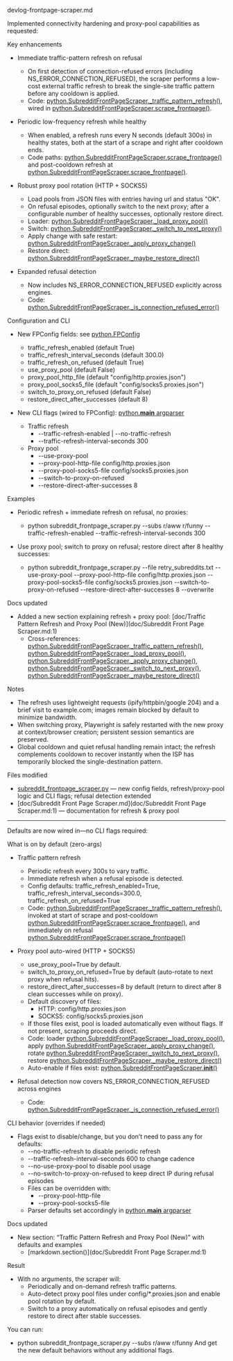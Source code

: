 devlog-frontpage-scraper.md

Implemented connectivity hardening and proxy-pool capabilities as requested:

Key enhancements
- Immediate traffic-pattern refresh on refusal
  - On first detection of connection-refused errors (including NS_ERROR_CONNECTION_REFUSED), the scraper performs a low-cost external traffic refresh to break the single-site traffic pattern before any cooldown is applied.
  - Code: [python.SubredditFrontPageScraper._traffic_pattern_refresh()](subreddit_frontpage_scraper.py:669), wired in [python.SubredditFrontPageScraper.scrape_frontpage()](subreddit_frontpage_scraper.py:1180).

- Periodic low-frequency refresh while healthy
  - When enabled, a refresh runs every N seconds (default 300s) in healthy states, both at the start of a scrape and right after cooldown ends.
  - Code paths: [python.SubredditFrontPageScraper.scrape_frontpage()](subreddit_frontpage_scraper.py:1021) and post-cooldown refresh at [python.SubredditFrontPageScraper.scrape_frontpage()](subreddit_frontpage_scraper.py:1066).

- Robust proxy pool rotation (HTTP + SOCKS5)
  - Load pools from JSON files with entries having url and status "OK".
  - On refusal episodes, optionally switch to the next proxy; after a configurable number of healthy successes, optionally restore direct.
  - Loader: [python.SubredditFrontPageScraper._load_proxy_pool()](subreddit_frontpage_scraper.py:696)
  - Switch: [python.SubredditFrontPageScraper._switch_to_next_proxy()](subreddit_frontpage_scraper.py:784)
  - Apply change with safe restart: [python.SubredditFrontPageScraper._apply_proxy_change()](subreddit_frontpage_scraper.py:736)
  - Restore direct: [python.SubredditFrontPageScraper._maybe_restore_direct()](subreddit_frontpage_scraper.py:801)

- Expanded refusal detection
  - Now includes NS_ERROR_CONNECTION_REFUSED explicitly across engines.
  - Code: [python.SubredditFrontPageScraper._is_connection_refused_error()](subreddit_frontpage_scraper.py:557)

Configuration and CLI
- New FPConfig fields: see [python.FPConfig](subreddit_frontpage_scraper.py:73)
  - traffic_refresh_enabled (default True)
  - traffic_refresh_interval_seconds (default 300.0)
  - traffic_refresh_on_refused (default True)
  - use_proxy_pool (default False)
  - proxy_pool_http_file (default "config/http.proxies.json")
  - proxy_pool_socks5_file (default "config/socks5.proxies.json")
  - switch_to_proxy_on_refused (default False)
  - restore_direct_after_successes (default 8)

- New CLI flags (wired to FPConfig): [python.__main__ argparser](subreddit_frontpage_scraper.py:1813)
  - Traffic refresh
    - --traffic-refresh-enabled | --no-traffic-refresh
    - --traffic-refresh-interval-seconds 300
  - Proxy pool
    - --use-proxy-pool
    - --proxy-pool-http-file config/http.proxies.json
    - --proxy-pool-socks5-file config/socks5.proxies.json
    - --switch-to-proxy-on-refused
    - --restore-direct-after-successes 8

Examples
- Periodic refresh + immediate refresh on refusal, no proxies:
  - python subreddit_frontpage_scraper.py --subs r/aww r/funny --traffic-refresh-enabled --traffic-refresh-interval-seconds 300

- Use proxy pool; switch to proxy on refusal; restore direct after 8 healthy successes:
  - python subreddit_frontpage_scraper.py --file retry_subreddits.txt --use-proxy-pool --proxy-pool-http-file config/http.proxies.json --proxy-pool-socks5-file config/socks5.proxies.json --switch-to-proxy-on-refused --restore-direct-after-successes 8 --overwrite

Docs updated
- Added a new section explaining refresh + proxy pool: [doc/Traffic Pattern Refresh and Proxy Pool (New)](doc/Subreddit Front Page Scraper.md:1)
  - Cross-references: [python.SubredditFrontPageScraper._traffic_pattern_refresh()](subreddit_frontpage_scraper.py:669), [python.SubredditFrontPageScraper._load_proxy_pool()](subreddit_frontpage_scraper.py:696), [python.SubredditFrontPageScraper._apply_proxy_change()](subreddit_frontpage_scraper.py:736), [python.SubredditFrontPageScraper._switch_to_next_proxy()](subreddit_frontpage_scraper.py:784), [python.SubredditFrontPageScraper._maybe_restore_direct()](subreddit_frontpage_scraper.py:801)

Notes
- The refresh uses lightweight requests (ipify/httpbin/google 204) and a brief visit to example.com; images remain blocked by default to minimize bandwidth.
- When switching proxy, Playwright is safely restarted with the new proxy at context/browser creation; persistent session semantics are preserved.
- Global cooldown and quiet refusal handling remain intact; the refresh complements cooldown to recover instantly when the ISP has temporarily blocked the single-destination pattern.

Files modified
- [subreddit_frontpage_scraper.py](subreddit_frontpage_scraper.py:1) — new config fields, refresh/proxy-pool logic and CLI flags; refusal detection extended
- [doc/Subreddit Front Page Scraper.md](doc/Subreddit Front Page Scraper.md:1) — documentation for refresh & proxy pool

---

Defaults are now wired in—no CLI flags required:

What is on by default (zero-args)
- Traffic pattern refresh
  - Periodic refresh every 300s to vary traffic.
  - Immediate refresh when a refusal episode is detected.
  - Config defaults: traffic_refresh_enabled=True, traffic_refresh_interval_seconds=300.0, traffic_refresh_on_refused=True
  - Code: [python.SubredditFrontPageScraper._traffic_pattern_refresh()](subreddit_frontpage_scraper.py:669), invoked at start of scrape and post‑cooldown [python.SubredditFrontPageScraper.scrape_frontpage()](subreddit_frontpage_scraper.py:1021), and immediately on refusal [python.SubredditFrontPageScraper.scrape_frontpage()](subreddit_frontpage_scraper.py:1180)

- Proxy pool auto-wired (HTTP + SOCKS5)
  - use_proxy_pool=True by default.
  - switch_to_proxy_on_refused=True by default (auto-rotate to next proxy when refusal hits).
  - restore_direct_after_successes=8 by default (return to direct after 8 clean successes while on proxy).
  - Default discovery of files:
    - HTTP: config/http.proxies.json
    - SOCKS5: config/socks5.proxies.json
  - If those files exist, pool is loaded automatically even without flags. If not present, scraping proceeds direct.
  - Code: loader [python.SubredditFrontPageScraper._load_proxy_pool()](subreddit_frontpage_scraper.py:696), apply [python.SubredditFrontPageScraper._apply_proxy_change()](subreddit_frontpage_scraper.py:736), rotate [python.SubredditFrontPageScraper._switch_to_next_proxy()](subreddit_frontpage_scraper.py:784), restore [python.SubredditFrontPageScraper._maybe_restore_direct()](subreddit_frontpage_scraper.py:801)
  - Auto-enable if files exist: [python.SubredditFrontPageScraper.__init__()](subreddit_frontpage_scraper.py:162)

- Refusal detection now covers NS_ERROR_CONNECTION_REFUSED across engines
  - Code: [python.SubredditFrontPageScraper._is_connection_refused_error()](subreddit_frontpage_scraper.py:557)

CLI behavior (overrides if needed)
- Flags exist to disable/change, but you don’t need to pass any for defaults:
  - --no-traffic-refresh to disable periodic refresh
  - --traffic-refresh-interval-seconds 600 to change cadence
  - --no-use-proxy-pool to disable pool usage
  - --no-switch-to-proxy-on-refused to keep direct IP during refusal episodes
  - Files can be overridden with:
    - --proxy-pool-http-file
    - --proxy-pool-socks5-file
  - Parser defaults set accordingly in [python.__main__ argparser](subreddit_frontpage_scraper.py:1831)

Docs updated
- New section: “Traffic Pattern Refresh and Proxy Pool (New)” with defaults and examples
  - [markdown.section()](doc/Subreddit Front Page Scraper.md:1)

Result
- With no arguments, the scraper will:
  - Periodically and on-demand refresh traffic patterns.
  - Auto-detect proxy pool files under config/*.proxies.json and enable pool rotation by default.
  - Switch to a proxy automatically on refusal episodes and gently restore to direct after stable successes.

You can run:
- python subreddit_frontpage_scraper.py --subs r/aww r/funny
And get the new default behaviors without any additional flags.